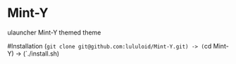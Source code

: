 # Mint-Y
ulauncher Mint-Y themed theme

#Installation
(`git clone git@github.com:lululoid/Mint-Y.git) -> (`cd Mint-Y) -> (`./install.sh)
